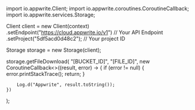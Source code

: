 import io.appwrite.Client;
import io.appwrite.coroutines.CoroutineCallback;
import io.appwrite.services.Storage;










Client client = new Client(context)
    .setEndpoint("https://cloud.appwrite.io/v1") // Your API Endpoint
    .setProject("5df5acd0d48c2"); // Your project ID

Storage storage = new Storage(client);

storage.getFileDownload(
    "[BUCKET_ID]",
    "[FILE_ID]",
    new CoroutineCallback<>((result, error) -> {
        if (error != null) {
            error.printStackTrace();
            return;
        }

        Log.d("Appwrite", result.toString());
    })
);